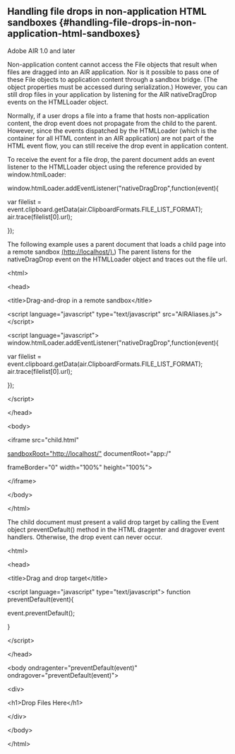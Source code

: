 ## Handling file drops in non-application HTML sandboxes {#handling-file-drops-in-non-application-html-sandboxes}

Adobe AIR 1.0 and later

Non-application content cannot access the File objects that result when files are dragged into an AIR application. Nor is it possible to pass one of these File objects to application content through a sandbox bridge. (The object properties must be accessed during serialization.) However, you can still drop files in your application by listening for the AIR nativeDragDrop events on the HTMLLoader object.

Normally, if a user drops a file into a frame that hosts non-application content, the drop event does not propagate from the child to the parent. However, since the events dispatched by the HTMLLoader (which is the container for all HTML content in an AIR application) are not part of the HTML event flow, you can still receive the drop event in application content.

To receive the event for a file drop, the parent document adds an event listener to the HTMLLoader object using the reference provided by window.htmlLoader:

window.htmlLoader.addEventListener(&quot;nativeDragDrop&quot;,function(event){

var filelist = event.clipboard.getData(air.ClipboardFormats.FILE_LIST_FORMAT); air.trace(filelist[0].url);

});

The following example uses a parent document that loads a child page into a remote sandbox [(http://localhost/).](http://localhost/)) The parent listens for the nativeDragDrop event on the HTMLLoader object and traces out the file url.

&lt;html&gt;

&lt;head&gt;

&lt;title&gt;Drag-and-drop in a remote sandbox&lt;/title&gt;

&lt;script language=&quot;javascript&quot; type=&quot;text/javascript&quot; src=&quot;AIRAliases.js&quot;&gt;&lt;/script&gt;

&lt;script language=&quot;javascript&quot;&gt; window.htmlLoader.addEventListener(&quot;nativeDragDrop&quot;,function(event){

var filelist = event.clipboard.getData(air.ClipboardFormats.FILE_LIST_FORMAT); air.trace(filelist[0].url);

});

&lt;/script&gt;

&lt;/head&gt;

&lt;body&gt;

&lt;iframe src=&quot;child.html&quot;

[sandboxRoot=&quot;http://localhost/&quot;](http://localhost/) documentRoot=&quot;app:/&quot;

frameBorder=&quot;0&quot; width=&quot;100%&quot; height=&quot;100%&quot;&gt;

&lt;/iframe&gt;

&lt;/body&gt;

&lt;/html&gt;

The child document must present a valid drop target by calling the Event object preventDefault() method in the HTML dragenter and dragover event handlers. Otherwise, the drop event can never occur.

&lt;html&gt;

&lt;head&gt;

&lt;title&gt;Drag and drop target&lt;/title&gt;

&lt;script language=&quot;javascript&quot; type=&quot;text/javascript&quot;&gt; function preventDefault(event){

event.preventDefault();

}

&lt;/script&gt;

&lt;/head&gt;

&lt;body ondragenter=&quot;preventDefault(event)&quot; ondragover=&quot;preventDefault(event)&quot;&gt;

&lt;div&gt;

&lt;h1&gt;Drop Files Here&lt;/h1&gt;

&lt;/div&gt;

&lt;/body&gt;

&lt;/html&gt;